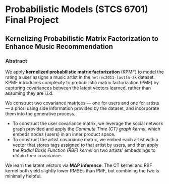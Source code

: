 # Probabilistic Models (STCS 6701) Final Project

## Kernelizing Probabilistic Matrix Factorization to Enhance Music Recommendation

### Abstract

We apply **kernelized probabilistic matrix factorization** (KPMF) to model the rating a user assigns a music artist in the `hetrec2011-lastfm-2k` dataset. KPMF introduces complexity to probabilistic matrix factorization (PMF) by capturing covariances between the latent vectors learned, rather than assuming they are i.i.d. 

We construct two covariance matrices — one for users and one for artists — a priori using side information provided by the dataset, and incorporate them into the generative process. 

- To construct the user covariance matrix, we leverage the social network graph provided and apply the *Commute Time (CT) graph kernel*, which embeds nodes (users) in an inner product space.
- To construct the artist covariance matrix, we embed each artist with a vector that stores tags assigned to that artist by users, and then apply the *Radial Basis Function (RBF) kernel* on two artists' embeddings to obtain their covariance.

We learn the latent vectors via **MAP inference**. The CT kernel and RBF kernel both yield slightly lower RMSEs than PMF, but combining the two is minimally helpful.

